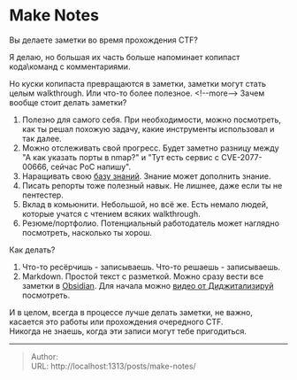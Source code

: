 # Make Notes

Вы делаете заметки во время  прохождения CTF?

Я делаю, но большая их часть больше напоминает копипаст кода\команд с комментариями.

Но куски копипаста превращаются в заметки, заметки могут стать целым walkthrough. Или что-то более полезное.
&lt;!--more--&gt;
Зачем вообще стоит делать заметки?
1. Полезно для самого себя. При необходимости, можно посмотреть, как ты решал похожую задачу, какие инструменты использовал и так далее.
2. Можно отслеживать свой прогресс.  Будет заметно разницу между &#34;А как указать порты в nmap?&#34; и &#34;Тут есть сервис с CVE-2077-00666, cейчас PoC напишу&#34;.
3. Наращивать свою [базу знаний](https://t.me/cultofwire/979). Знание может дополнить знание. 
4. Писать репорты тоже полезный навык. Не лишнее, даже если ты не пентестер.
5. Вклад в комьюнити. Небольшой, но всё же. Есть немало людей, которые учатся с чтением всяких walkthrough.
6. Резюме/портфолио. Потенциальный работодатель может наглядно посмотреть, насколько ты хорош. 

Как делать?
1. Что-то ресёрчишь - записываешь. Что-то решаешь - записываешь.  
2. Markdown. Простой текст с разметкой. Можно сразу вести все заметки в [Obsidian](obsidian.md). 
   Для начала можно [видео от Диджитализируй ](https://youtu.be/unvwJRgX2bs) посмотреть. 

И в целом, всегда в процессе лучше делать заметки, не важно, касается это работы или прохождения очередного CTF.  
Никогда не знаешь, когда эти записи могут тебе пригодиться.  


---

> Author:   
> URL: http://localhost:1313/posts/make-notes/  

